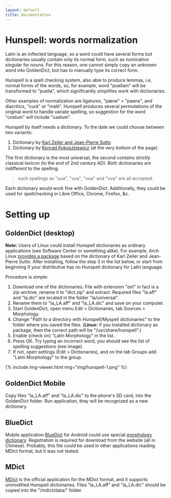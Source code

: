 ```yaml
---
layout: default
title: Documentation
---
```


# Hunspell: words normalization

Latin is an inflected language, so a word could have several forms but dictionaries usually contain only its normal form, such as nominative singular for nouns. For this reason, one cannot simply copy an unknown word into GoldenDict, but has to manually type its correct form.

Hunspell is a spell checking system, also able to produce lemmas, i.e. normal forms of the words, so, for example, word "puellam" will be transformed to "puella", which significantly simplifies work with dictionaries.

Other examples of normalization are ligatures, "pæne" > "paene", and diacritics, "curâ" or "malè". Hunspell produces several permutations of the original word to handle variate spelling, so suggestion for the word "coelum" will include "caelum".

Hunspell by itself needs a dictionary. To the date we could choose between two variants:

1. Dictionary by [Karl Zeiler and Jean-Pierre Sutto][1]
1. Dictionary by [Konrad Kokoszkiewicz][2] (at the very bottom of the page)

The first dictionary is the most universal, the second contains strictly classical lexicon (to the end of 2nd century AD). Both dictionaries are indifferent to the spelling:

> such spellings as "uua", "uva", "vua" and "vva" are all accepted.

Each dictionary would work fine with GoldenDict. Additionally, they could be used for spellchecking in Libre Office, Chrome, Firefox, &c.


# Setting up

## GoldenDict (desktop)

**Note:** Users of Linux could install Hunspell dictionaries as ordinary applications (see Software Center or something alike). For example, Arch Linux [provides a package][3] based on the dictionary of Karl Zeiler and Jean-Pierre Sutto. After installing, follow the step 3 in the list below, or start from beginning if your distributive has no Hunspell dictionary for Latin language.

Procedure is simple:

1. Download one of the dictionaries. File with extension "oxt" in fact is a zip-archive, rename it to "dict.zip" and extract. Required files "la.aff" and "la.dic" are located in the folder "la/universal".
1. Rename them to "la_LA.aff" and "la_LA.dic" and save on your computer.
1. Start GoldenDict, open menu Edit > Dictionaries, tab Sources > Morphology.
1. Change "Path to a directory with Hunspell/Myspell dictionaries" to the folder where you saved the files. (**Linux:** if you installed dictionary as package, then the correct path will be "/usr/share/hunspell".)
1. Enable (check on) "Latin Morphology" in the list.
1. Press OK. Try typing an incorrect word, you should see the list of spelling suggestions (see image).
1. If not, open settings (Edit > Dictionaries), and on the tab Groups add "Latin Morphology" to the group.

{% include img-viewer.html img="img/hunspell-1.png" %}

## GoldenDict Mobile

Copy files "la_LA.aff" and "la_LA.dic" to the phone's SD card, into the GoldenDict folder. Run application, they will be recognized as a new dictionary.

## BlueDict

Mobile application [BlueDict][5] for Android could use special [morphology dictionary][6]. Registration is required for download from the website (all in Chinese). Probably, this file could be used in other applications reading MDict format, but it was not tested.

## MDict

[MDict][4] is the official application for the MDict format, and it supports unmodified Hunspell dictionaries. Files "la_LA.aff" and "la_LA.dic" should be copied into the "/mdict/data/" folder.


[1]: https://extensions.libreoffice.org/extensions/latin-spelling-and-hyphenation-dictionaries
[2]: http://www.obta.uw.edu.pl/~draco/
[3]: https://aur.archlinux.org/packages/hunspell-la
[4]: https://www.mdict.cn/
[5]: http://www.ssdlsoft.com/bluedict/
[6]: https://www.pdawiki.com/forum/forum.php?mod=viewthread&tid=19511

